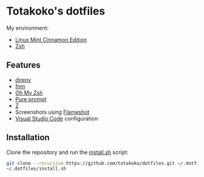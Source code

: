 # Totakoko's dotfiles

My environment:
- [Linux Mint Cinnamon Edition](https://linuxmint.com)
- [Zsh](https://en.wikipedia.org/wiki/Z_shell)


## Features

- [direnv](https://github.com/direnv/direnv)
- [fnm](https://github.com/Schniz/fnm)
- [Oh My Zsh](https://ohmyz.sh)
- [Pure prompt](https://github.com/sindresorhus/pure)
- [Z](https://github.com/rupa/z/)
- Screenshots using [Flameshot](https://github.com/lupoDharkael/flameshot)
- [Visual Studio Code](https://code.visualstudio.com/) configuration


## Installation

Clone the repository and run the [install.sh](./install.sh) script:

```sh
git clone --recursive https://github.com/totakoko/dotfiles.git ~/.dotfiles
~/.dotfiles/install.sh
```

